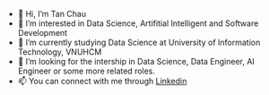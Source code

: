 - 👋 Hi, I’m Tan Chau
- 👀 I’m interested in Data Science, Artifitial Intelligent and Software Development
- 🌱 I’m currently studying Data Science at University of Information Technology, VNUHCM
- 💞️ I’m looking for the intership in Data Science, Data Engineer, AI Engineer or some more related roles.
- 📫 You can connect with me through <a href='https://www.linkedin.com/in/tomatoft/'>Linkedin</a>


